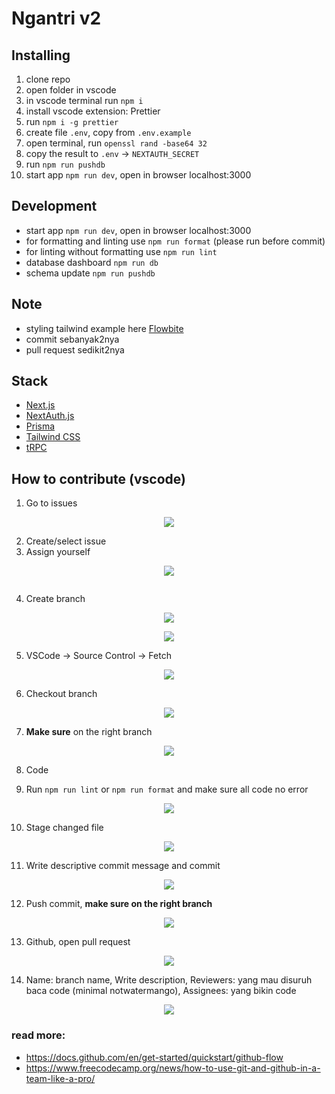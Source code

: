 # Ngantri v2

## Installing

1. clone repo
2. open folder in vscode
3. in vscode terminal run `npm i`
4. install vscode extension: Prettier
5. run `npm i -g prettier`
6. create file `.env`, copy from `.env.example`
7. open terminal, run `openssl rand -base64 32`
8. copy the result to `.env` -> `NEXTAUTH_SECRET`
9. run `npm run pushdb`
10. start app `npm run dev`, open in browser localhost:3000

## Development

- start app `npm run dev`, open in browser localhost:3000
- for formatting and linting use `npm run format` (please run before commit)
- for linting without formatting use `npm run lint`
- database dashboard `npm run db`
- schema update `npm run pushdb`

## Note

- styling tailwind example here [Flowbite](https://flowbite.com/docs/components/forms/)
- commit sebanyak2nya
- pull request sedikit2nya

## Stack

- [Next.js](https://nextjs.org)
- [NextAuth.js](https://next-auth.js.org)
- [Prisma](https://prisma.io)
- [Tailwind CSS](https://tailwindcss.com)
- [tRPC](https://trpc.io)

## How to contribute (vscode)

1. Go to issues
<p align="center">
  <img src="https://cdn.discordapp.com/attachments/874108293218455565/1105673222227238912/image.png"/>
</p>

2. Create/select issue
3. Assign yourself
<p align="center">
  <img src="https://cdn.discordapp.com/attachments/874108293218455565/1105674779618455592/image.png"/>
</p>

![]()

4. Create branch
<p align="center">
  <img src="https://cdn.discordapp.com/attachments/874108293218455565/1105673446265999402/image.png"/>
</p>
<p align="center">
  <img src="https://cdn.discordapp.com/attachments/874108293218455565/1105673580123004960/image.png"/>
</p>

5. VSCode -> Source Control -> Fetch
<p align="center">
  <img src="https://cdn.discordapp.com/attachments/874108293218455565/1105676094079770735/image.png"/>
</p>

6. Checkout branch

<p align="center">
  <img src="https://cdn.discordapp.com/attachments/874108293218455565/1105676322178613359/image.png"/>
</p>

7. **Make sure** on the right branch

<p align="center">
  <img src="https://cdn.discordapp.com/attachments/874108293218455565/1105677059692437575/image.png"/>
</p>

8. Code

9. Run `npm run lint` or `npm run format` and make sure all code no error

<p align="center">
  <img src="https://cdn.discordapp.com/attachments/874108293218455565/1105679437992820877/image.png"/>
</p>

10. Stage changed file

<p align="center">
  <img src="https://cdn.discordapp.com/attachments/874108293218455565/1105678091365384302/image.png"/>
</p>

11. Write descriptive commit message and commit

<p align="center">
  <img src="https://cdn.discordapp.com/attachments/874108293218455565/1105678687547961344/image.png"/>
</p>

12. Push commit, **make sure on the right branch**

<p align="center">
  <img src="https://cdn.discordapp.com/attachments/874108293218455565/1105679087453863988/image.png"/>
</p>

13. Github, open pull request

<p align="center">
  <img src="https://cdn.discordapp.com/attachments/874108293218455565/1105681236057407568/image.png"/>
</p>

14. Name: branch name, Write description, Reviewers: yang mau disuruh baca code (minimal notwatermango), Assignees: yang bikin code

<p align="center">
  <img src="https://cdn.discordapp.com/attachments/874108293218455565/1105682101761740891/image.png"/>
</p>

### read more:

- https://docs.github.com/en/get-started/quickstart/github-flow
- https://www.freecodecamp.org/news/how-to-use-git-and-github-in-a-team-like-a-pro/

